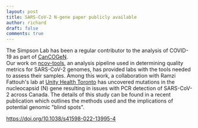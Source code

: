 ```yaml
---
layout: post
title: SARS-CoV-2 N-gene paper publicly available
author: richard
draft: false
comments: true
---
```

The Simpson Lab has been a regular contributor to the analysis of COVID-19 
as part of [CanCOGeN](https://genomecanada.ca/challenge-areas/cancogen).  
Our work on [ncov-tools](https://github.com/jts/ncov-tools), an analysis 
pipeline used in determining quality metrics for SARS-CoV-2 genomes, 
has provided labs with the tools needed to assess their samples.  Among this 
work, a collaboration with Ramzi Fattouh's lab at 
[Unity Health Toronto](https://unityhealth.to) has uncovered mutations in the 
nucleocapsid (N) gene resulting in issues with PCR detection of SARS-CoV-2 
across Canada.  The details of this study can be found in a recent publication 
which outlines the methods used and the implications of potential genomic 
"blind spots".

https://doi.org/10.1038/s41598-022-13995-4

